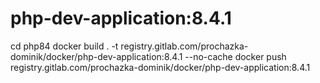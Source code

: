 # php-dev-application:8.4.1
cd php84
docker build . -t registry.gitlab.com/prochazka-dominik/docker/php-dev-application:8.4.1 --no-cache
docker push registry.gitlab.com/prochazka-dominik/docker/php-dev-application:8.4.1
